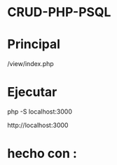 # CRUD-PHP-PSQL


# Principal
/view/index.php
# Ejecutar
php -S localhost:3000

http://localhost:3000

# hecho con :

